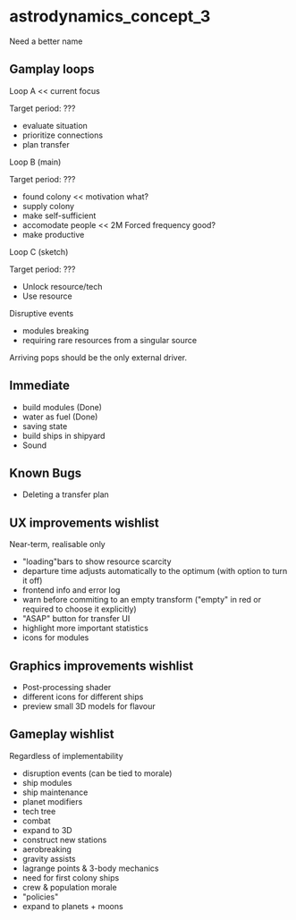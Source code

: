 # astrodynamics_concept_3
Need a better name

## Gamplay loops

Loop A << current  focus

Target period: ???
- evaluate situation
- prioritize connections
- plan transfer

Loop B (main)

Target period: ???
- found colony  << motivation what?
- supply colony
- make self-sufficient
- accomodate people << 2M Forced frequency good?
- make productive

Loop C (sketch)

Target period: ???
- Unlock resource/tech
- Use resource

Disruptive events
- modules breaking
- requiring rare resources from a singular source

Arriving pops should be the only external driver.

## Immediate
- build modules (Done)
- water as fuel (Done)
- saving state
- build ships in shipyard
- Sound

## Known Bugs
- Deleting a transfer plan 

## UX improvements wishlist
Near-term, realisable only
- "loading"bars to show resource scarcity
- departure time adjusts automatically to the optimum (with option to turn it off)
- frontend info and error log
- warn before commiting to an empty transform ("empty" in red or required to choose it explicitly)
- "ASAP" button for transfer UI
- highlight more important statistics
- icons for modules

## Graphics improvements wishlist
- Post-processing shader
- different icons for different ships
- preview small 3D models for flavour

## Gameplay wishlist
Regardless of implementability
- disruption events (can be tied to morale)
- ship modules
- ship maintenance
- planet modifiers
- tech tree
- combat
- expand to 3D
- construct new stations
- aerobreaking
- gravity assists
- lagrange points & 3-body mechanics
- need for first colony ships
- crew & population morale
- "policies"
- expand to planets + moons
